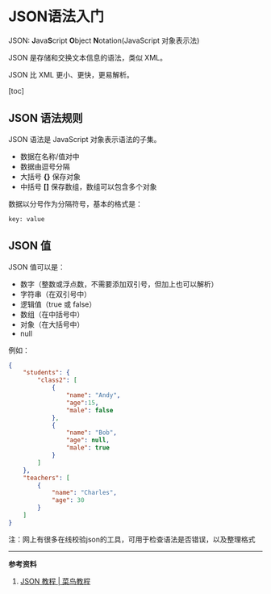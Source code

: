 # JSON语法入门

JSON: **J**ava**S**cript **O**bject **N**otation(JavaScript 对象表示法)

JSON 是存储和交换文本信息的语法，类似 XML。

JSON 比 XML 更小、更快，更易解析。

[toc]

## JSON 语法规则

JSON 语法是 JavaScript 对象表示语法的子集。

- 数据在名称/值对中
- 数据由逗号分隔
- 大括号 **{}** 保存对象
- 中括号 **[]** 保存数组，数组可以包含多个对象

数据以分号作为分隔符号，基本的格式是：

```
key: value
```

## JSON 值

JSON 值可以是：

- 数字（整数或浮点数，不需要添加双引号，但加上也可以解析）
- 字符串（在双引号中）
- 逻辑值（true 或 false）
- 数组（在中括号中）
- 对象（在大括号中）
- null



例如：

```json
{
    "students": { 
        "class2": [
            {
                "name": "Andy",
                "age":15,
                "male": false
            },
            {
                "name": "Bob",
                "age": null,
                "male": true
            }
        ]
    },
    "teachers": [
        {
            "name": "Charles",
            "age": 30
        }  
    ]
}
```

注：网上有很多在线校验json的工具，可用于检查语法是否错误，以及整理格式



---

**参考资料**

1. [JSON 教程 | 菜鸟教程](https://www.runoob.com/json/json-tutorial.html)